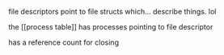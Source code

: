file descriptors point to file structs which... describe things. lol

the [[process table]] has processes pointing to file descriptor

has a reference count for closing
